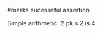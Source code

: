 #marks sucesssful assertion

Simple arithmetic: 2 plus 2 is 4

<!--OUTPUT
#marks sucesssful assertion

Simple arithmetic: 2 plus 2 is **4**
-->
<!--COUNTS
{"executed": 1, "failed": 0, "skipped": 0, "passed": 1, "error": 0}
-->